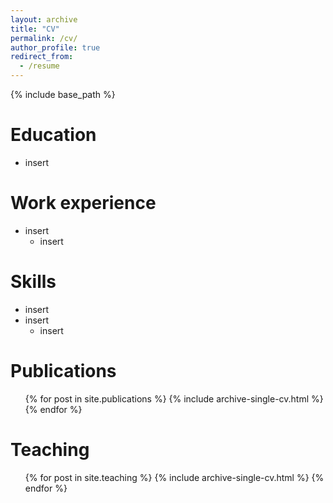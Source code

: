 ```yaml
---
layout: archive
title: "CV"
permalink: /cv/
author_profile: true
redirect_from:
  - /resume
---
```


{% include base_path %}

Education
======
* insert

Work experience
======
* insert
  * insert
  
Skills
======
* insert
* insert
  * insert

Publications
======
  <ul>{% for post in site.publications %}
    {% include archive-single-cv.html %}
  {% endfor %}</ul>
  
Teaching
======
  <ul>{% for post in site.teaching %}
    {% include archive-single-cv.html %}
  {% endfor %}</ul>
